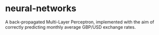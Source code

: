 # neural-networks
A back-propagated Multi-Layer Perceptron, implemented with the aim of correctly predicting monthly average GBP/USD exchange rates.
